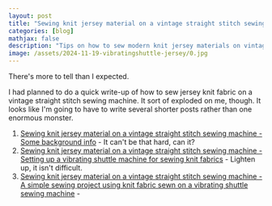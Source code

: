 ```yaml
---
layout: post
title: "Sewing knit jersey material on a vintage straight stitch sewing machine - Table of Contents"
categories: [blog]
mathjax: false
description: "Tips on how to sew modern knit jersey materials on vintage straight stitch vibrating shuttle sewing machines."
image: /assets/2024-11-19-vibratingshuttle-jersey/0.jpg
---
```

There's more to tell than I expected.

I had planned to do a quick write-up of how to sew jersey knit fabric on a vintage straight stitch sewing machine.  It sort of exploded on me, though.  It looks like I'm going to have to write several shorter posts rather than one enormous monster.

1. [Sewing knit jersey material on a vintage straight stitch sewing machine - Some background info](vibratingshuttle-jersey) - It can't be that hard, can it?
2. [Sewing knit jersey material on a vintage straight stitch sewing machine - Setting up a vibrating shuttle machine for sewing knit fabrics](vibratingshuttle-jersey-1) - Lighten up, it isn't difficult.
3. [Sewing knit jersey material on a vintage straight stitch sewing machine - A simple sewing project using knit fabric sewn on a vibrating shuttle sewing machine](vibratingshuttle-jersey-2) - 
